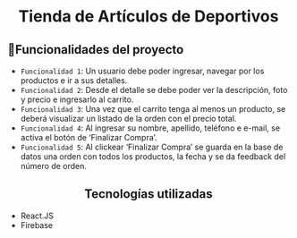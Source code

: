 <h1 align="center"> Tienda de Artículos de Deportivos</h1>

## :hammer:Funcionalidades del proyecto
- `Funcionalidad 1`: Un usuario debe poder ingresar, navegar por los productos e ir a sus detalles.
- `Funcionalidad 2`: Desde el detalle se debe poder ver la descripción, foto y precio e ingresarlo al carrito.
- `Funcionalidad 3`: Una vez que el carrito tenga al menos un producto, se deberá visualizar un listado de la orden con el precio total.
- `Funcionalidad 4`: Al ingresar su nombre, apellido, teléfono e e-mail, se activa el botón de ‘Finalizar Compra’.
- `Funcionalidad 5`: Al clickear ‘Finalizar Compra’ se guarda en la base de datos una orden con todos los productos, la fecha y se da feedback del número de orden.

<!-- <p align="center">
<img src="https://user-images.githubusercontent.com/22969667/193428075-d55dd1ff-5f4e-4a91-b24d-9af096ae90c6.gif" />
</p> -->
<h2 align="center">Tecnologías utilizadas</h2>

- React.JS
- Firebase

